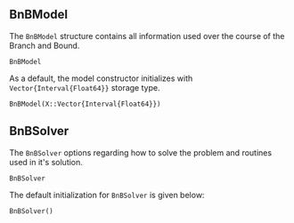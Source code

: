 ## BnBModel
The `BnBModel` structure contains all information used over the course of the
Branch and Bound.

```@docs
BnBModel
```

As a default, the model constructor initializes with `Vector{Interval{Float64}}`
storage type.

```@docs
BnBModel(X::Vector{Interval{Float64}})
```

## BnBSolver
The `BnBSolver` options regarding how to solve the problem and routines used in
it's solution.

```@docs
BnBSolver
```

The default initialization for `BnBSolver` is given below:

```@docs
BnBSolver()
```
